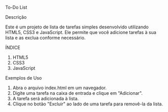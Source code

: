 To-Do List

Descrição

Este é um projeto de lista de tarefas simples desenvolvido utilizando HTML5, CSS3 e JavaScript. Ele permite que você adicione tarefas à sua lista e as exclua conforme necessário.

ÍNDICE

1. HTML5
2. CSS3
3. JavaScript

Exemplos de Uso

1. Abra o arquivo index.html em um navegador.
2. Digite uma tarefa na caixa de entrada e clique em "Adicionar".
3. A tarefa será adicionada à lista.
4. Clique no botão "Excluir" ao lado de uma tarefa para removê-la da lista.
